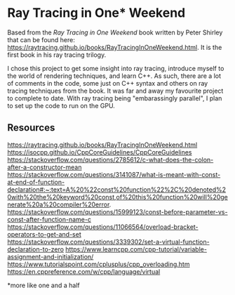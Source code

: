 # Ray Tracing in One* Weekend

Based from the _Ray Tracing in One Weekend_ book written by Peter Shirley that can be found here: https://raytracing.github.io/books/RayTracingInOneWeekend.html. It is the first book in his ray tracing trilogy.

I chose this project to get some insight into ray tracing, introduce myself to the world of rendering techniques, and learn C++. As such, there are a lot of comments in the code, some just on C++ syntax and others on ray tracing techniques from the book. It was far and away my favourite project to complete to date. With ray tracing being "embarassingly parallel", I plan to set up the code to run on the GPU.

## Resources

https://raytracing.github.io/books/RayTracingInOneWeekend.html
https://isocpp.github.io/CppCoreGuidelines/CppCoreGuidelines
https://stackoverflow.com/questions/2785612/c-what-does-the-colon-after-a-constructor-mean
https://stackoverflow.com/questions/3141087/what-is-meant-with-const-at-end-of-function-declaration#:~:text=A%20%22const%20function%22%2C%20denoted%20with%20the%20keyword%20const,of%20this%20function%20will%20generate%20a%20compiler%20error.
https://stackoverflow.com/questions/15999123/const-before-parameter-vs-const-after-function-name-c
https://stackoverflow.com/questions/11066564/overload-bracket-operators-to-get-and-set
https://stackoverflow.com/questions/3339302/set-a-virtual-function-declaration-to-zero
https://www.learncpp.com/cpp-tutorial/variable-assignment-and-initialization/
https://www.tutorialspoint.com/cplusplus/cpp_overloading.htm
https://en.cppreference.com/w/cpp/language/virtual


*more like one and a half
